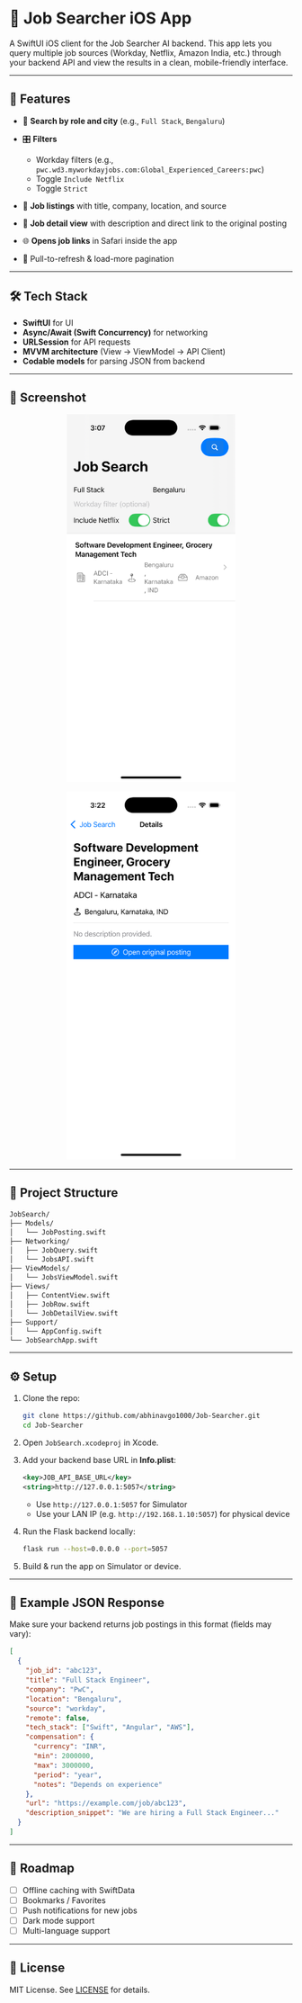 # 📱 Job Searcher iOS App

A SwiftUI iOS client for the Job Searcher AI backend. This app lets you query multiple job sources (Workday, Netflix, Amazon India, etc.) through your backend API and view the results in a clean, mobile-friendly interface.

---

## 🚀 Features

* 🔎 **Search by role and city** (e.g., `Full Stack`, `Bengaluru`)
* 🎛 **Filters**

  * Workday filters (e.g., `pwc.wd3.myworkdayjobs.com:Global_Experienced_Careers:pwc`)
  * Toggle `Include Netflix`
  * Toggle `Strict`
* 📄 **Job listings** with title, company, location, and source
* 📖 **Job detail view** with description and direct link to the original posting
* 🌐 **Opens job links** in Safari inside the app
* 🔄 Pull-to-refresh & load-more pagination

---

## 🛠 Tech Stack

* **SwiftUI** for UI
* **Async/Await (Swift Concurrency)** for networking
* **URLSession** for API requests
* **MVVM architecture** (View → ViewModel → API Client)
* **Codable models** for parsing JSON from backend

---

## 📸 Screenshot

<p align="center">
  <img src="./Simulator%20Screenshot%20-%20iPhone%2016%20Pro%20-%202025-09-15%20at%2015.07.18.png" width="300" alt="App Screenshot">
</p>
<p align="center">
  <img src="./Simulator%20Screenshot%20-%20iPhone%2016%20Pro%20-%202025-09-15%20at%2015.22.13.png" width="300" alt="App Screenshot">
</p>

---

## 📂 Project Structure

```
JobSearch/
├── Models/
│   └── JobPosting.swift
├── Networking/
│   ├── JobQuery.swift
│   └── JobsAPI.swift
├── ViewModels/
│   └── JobsViewModel.swift
├── Views/
│   ├── ContentView.swift
│   ├── JobRow.swift
│   └── JobDetailView.swift
├── Support/
│   └── AppConfig.swift
└── JobSearchApp.swift
```

---

## ⚙️ Setup

1. Clone the repo:

   ```bash
   git clone https://github.com/abhinavgo1000/Job-Searcher.git
   cd Job-Searcher
   ```
2. Open `JobSearch.xcodeproj` in Xcode.
3. Add your backend base URL in **Info.plist**:

   ```xml
   <key>JOB_API_BASE_URL</key>
   <string>http://127.0.0.1:5057</string>
   ```

   * Use `http://127.0.0.1:5057` for Simulator
   * Use your LAN IP (e.g. `http://192.168.1.10:5057`) for physical device
4. Run the Flask backend locally:

   ```bash
   flask run --host=0.0.0.0 --port=5057
   ```
5. Build & run the app on Simulator or device.

---

## 🧩 Example JSON Response

Make sure your backend returns job postings in this format (fields may vary):

```json
[
  {
    "job_id": "abc123",
    "title": "Full Stack Engineer",
    "company": "PwC",
    "location": "Bengaluru",
    "source": "workday",
    "remote": false,
    "tech_stack": ["Swift", "Angular", "AWS"],
    "compensation": {
      "currency": "INR",
      "min": 2000000,
      "max": 3000000,
      "period": "year",
      "notes": "Depends on experience"
    },
    "url": "https://example.com/job/abc123",
    "description_snippet": "We are hiring a Full Stack Engineer..."
  }
]
```

---

## 📌 Roadmap

* [ ] Offline caching with SwiftData
* [ ] Bookmarks / Favorites
* [ ] Push notifications for new jobs
* [ ] Dark mode support
* [ ] Multi-language support

---

## 📜 License

MIT License. See [LICENSE](LICENSE) for details.

